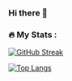 ### Hi there 👋

### :fire: My Stats :

[![GitHub Streak](https://github-readme-streak-stats.herokuapp.com?user=EdwardFL&theme=dark)](https://git.io/streak-stats)

[![Top Langs](https://github-readme-stats.vercel.app/api/top-langs/?username=EdwardFL&layout=compact&theme=vision-friendly-dark)](https://github.com/anuraghazra/github-readme-stats)

<!--
**EdwardFL/EdwardFL** is a ✨ _special_ ✨ repository because its `README.md` (this file) appears on your GitHub profile.

Here are some ideas to get you started:

- 🔭 I’m currently working on ...
- 🌱 I’m currently learning ...
- 👯 I’m looking to collaborate on ...
- 🤔 I’m looking for help with ...
- 💬 Ask me about ...
- 📫 How to reach me: ...
- 😄 Pronouns: ...
- ⚡ Fun fact: ...
-->
